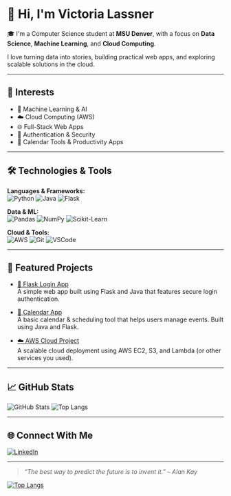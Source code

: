 # 👋 Hi, I'm Victoria Lassner

🎓 I'm a Computer Science student at **MSU Denver**, with a focus on **Data Science**, **Machine Learning**, and **Cloud Computing**.

I love turning data into stories, building practical web apps, and exploring scalable solutions in the cloud.

---

## 🧠 Interests
- 🤖 Machine Learning & AI
- ☁️ Cloud Computing (AWS)
- 🌐 Full-Stack Web Apps
- 🔐 Authentication & Security
- 📅 Calendar Tools & Productivity Apps

---

## 🛠️ Technologies & Tools

**Languages & Frameworks:**  
![Python](https://img.shields.io/badge/-Python-333?style=flat&logo=python)
![Java](https://img.shields.io/badge/-Java-333?style=flat&logo=java)
![Flask](https://img.shields.io/badge/-Flask-333?style=flat&logo=flask)

**Data & ML:**  
![Pandas](https://img.shields.io/badge/-Pandas-333?style=flat&logo=pandas)
![NumPy](https://img.shields.io/badge/-NumPy-333?style=flat&logo=numpy)
![Scikit-Learn](https://img.shields.io/badge/-Scikit--Learn-333?style=flat&logo=scikit-learn)

**Cloud & Tools:**  
![AWS](https://img.shields.io/badge/-AWS-232F3E?style=flat&logo=amazon-aws&logoColor=white)
![Git](https://img.shields.io/badge/-Git-333?style=flat&logo=git)
![VSCode](https://img.shields.io/badge/-VSCode-007ACC?style=flat&logo=visual-studio-code&logoColor=white)

---

## 🚀 Featured Projects

- [🔐 Flask Login App](https://github.com/vlassner/Project_Web_Application_Sol_Systems)  
  A simple web app built using Flask and Java that features secure login authentication.

- [📅 Calendar App](https://github.com/vlassner/Project_Web_Application_Calender)  
  A basic calendar & scheduling tool that helps users manage events. Built using Java and Flask.

- [☁️ AWS Cloud Project](https://github.com/vlassner/*******)  
  A scalable cloud deployment using AWS EC2, S3, and Lambda (or other services you used).

---

## 📈 GitHub Stats

![GitHub Stats](https://github-readme-stats.vercel.app/api?username=vlassner&show_icons=true&theme=tokyonight)
![Top Langs](https://github-readme-stats.vercel.app/api/top-langs/?username=vlassner&layout=compact&theme=tokyonight)

---

## 🌐 Connect With Me

[![LinkedIn](https://img.shields.io/badge/-LinkedIn-0A66C2?style=flat&logo=linkedin&logoColor=white)](www.linkedin.com/in/victorialassner)  

---

> *“The best way to predict the future is to invent it.” – Alan Kay*




  
 [![Top Langs](https://github-readme-stats.vercel.app/api/top-langs/?username=vlassner)](https://github.com/vlassner/github-readme-stats)
